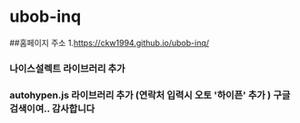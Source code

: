 # ubob-inq

##홈페이지 주소 1.https://ckw1994.github.io/ubob-inq/

### 나이스설렉트 라이브러리 추가

### autohypen.js 라이브러리 추가 (연락처 입력시 오토 '하이픈' 추가 ) 구글 검색이여.. 감사합니다 

